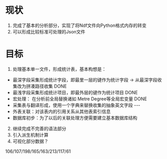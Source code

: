 # 现状
1. 完成了基本的分析部分，实现了将Ndf文件向Python格式内存的转变
2. 可以形成比较标准可处理的Json文件
# 目标
1. 处理基本单一文件，形成统计表，基本构想是：
 * 最深字段采集形成统计字段，即最里一层的键作为统计字段 -> 从最深字段收集改为拼凑路径收集 DONE
 * 最浅字段采集形成统计项目，即最外层的键作为统计项目  DONE
 * 宏处理： 在分析前全局替换诸如 Metre Degree等全局宏变量  DONE     
 * 采集表与翻译形成，使用一个字典来替换收集的抽象英文字段  ---
 * 外表关联：对该表内的引用关系从其他表索引信息 
 * 数据库初步：为了以后的关联处理方便需要建立基本数据库结构
2. 继续完成不完善的语法部分
3. 引入派生机制计算
4. 可视化部分数据？



106/107/198/165/163/213/117/61